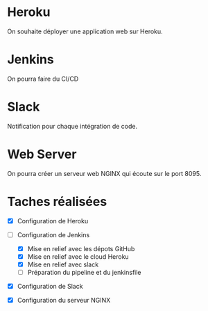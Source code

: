 # Heroku
On souhaite déployer une application web sur Heroku.
# Jenkins
On pourra faire du CI/CD 
# Slack
Notification pour chaque intégration de code.
# Web Server
On pourra créer un serveur web NGINX qui écoute sur le port 8095.

# Taches réalisées 
- [X] Configuration de Heroku 
- [ ] Configuration de Jenkins
    - [X] Mise en relief avec les dépots GitHub
    - [X] Mise en relief avec le cloud Heroku
    - [X] Mise en relief avec slack
    - [ ] Préparation du pipeline et du jenkinsfile
- [X] Configuration de Slack
- [X] Configuration du serveur NGINX

